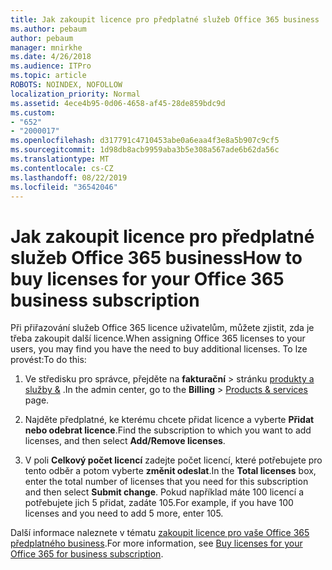 ```yaml
---
title: Jak zakoupit licence pro předplatné služeb Office 365 business
ms.author: pebaum
author: pebaum
manager: mnirkhe
ms.date: 4/26/2018
ms.audience: ITPro
ms.topic: article
ROBOTS: NOINDEX, NOFOLLOW
localization_priority: Normal
ms.assetid: 4ece4b95-0d06-4658-af45-28de859bdc9d
ms.custom:
- "652"
- "2000017"
ms.openlocfilehash: d317791c4710453abe0a6eaa4f3e8a5b907c9cf5
ms.sourcegitcommit: 1d98db8acb9959aba3b5e308a567ade6b62da56c
ms.translationtype: MT
ms.contentlocale: cs-CZ
ms.lasthandoff: 08/22/2019
ms.locfileid: "36542046"
---
```

# <a name="how-to-buy-licenses-for-your-office-365-business-subscription"></a><span data-ttu-id="a4b53-102">Jak zakoupit licence pro předplatné služeb Office 365 business</span><span class="sxs-lookup"><span data-stu-id="a4b53-102">How to buy licenses for your Office 365 business subscription</span></span>

<span data-ttu-id="a4b53-103">Při přiřazování služeb Office 365 licence uživatelům, můžete zjistit, zda je třeba zakoupit další licence.</span><span class="sxs-lookup"><span data-stu-id="a4b53-103">When assigning Office 365 licenses to your users, you may find you have the need to buy additional licenses.</span></span> <span data-ttu-id="a4b53-104">To lze provést:</span><span class="sxs-lookup"><span data-stu-id="a4b53-104">To do this:</span></span>
  
1.  <span data-ttu-id="a4b53-105">Ve středisku pro správce, přejděte na **fakturační** \> stránku [produkty a služby &](https://go.microsoft.com/fwlink/p/?linkid=842054) .</span><span class="sxs-lookup"><span data-stu-id="a4b53-105">In the admin center, go to the **Billing** \> [Products & services](https://go.microsoft.com/fwlink/p/?linkid=842054) page.</span></span>

2. <span data-ttu-id="a4b53-106">Najděte předplatné, ke kterému chcete přidat licence a vyberte **Přidat nebo odebrat licence**.</span><span class="sxs-lookup"><span data-stu-id="a4b53-106">Find the subscription to which you want to add licenses, and then select **Add/Remove licenses**.</span></span>

3. <span data-ttu-id="a4b53-107">V poli **Celkový počet licencí** zadejte počet licencí, které potřebujete pro tento odběr a potom vyberte **změnit odeslat**.</span><span class="sxs-lookup"><span data-stu-id="a4b53-107">In the **Total licenses** box, enter the total number of licenses that you need for this subscription and then select **Submit change**.</span></span> <span data-ttu-id="a4b53-108">Pokud například máte 100 licencí a potřebujete jich 5 přidat, zadáte 105.</span><span class="sxs-lookup"><span data-stu-id="a4b53-108">For example, if you have 100 licenses and you need to add 5 more, enter 105.</span></span>

<span data-ttu-id="a4b53-109">Další informace naleznete v tématu [zakoupit licence pro vaše Office 365 předplatného business](https://support.office.com/article/36081d8d-b3fa-4948-8c34-e217bba825e1).</span><span class="sxs-lookup"><span data-stu-id="a4b53-109">For more information, see [Buy licenses for your Office 365 for business subscription](https://support.office.com/article/36081d8d-b3fa-4948-8c34-e217bba825e1).</span></span>
  